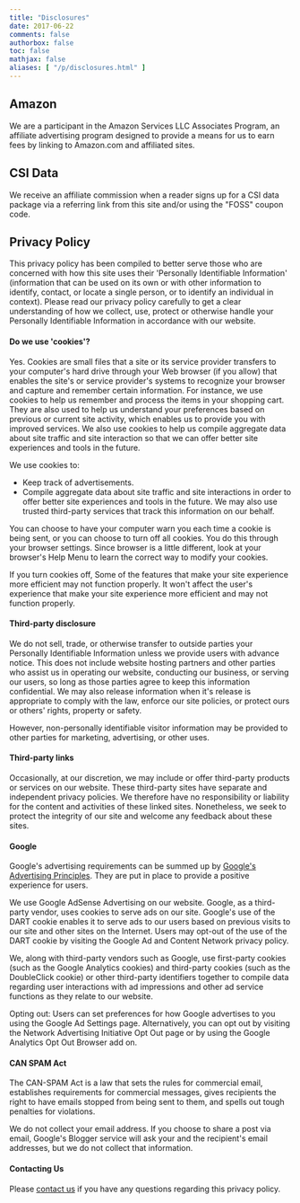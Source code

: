 ```yaml
---
title: "Disclosures"
date: 2017-06-22
comments: false
authorbox: false
toc: false
mathjax: false
aliases: [ "/p/disclosures.html" ]
---
```


## Amazon
We are a participant in the Amazon Services LLC Associates Program, an affiliate advertising program designed to provide a means for us to earn fees by linking to Amazon.com and affiliated sites.


## CSI Data
We receive an affiliate commission when a reader signs up for a CSI data package via a referring link from this site and/or using the "FOSS" coupon code.


## Privacy Policy
This privacy policy has been compiled to better serve those who are concerned with how this site uses their 'Personally Identifiable Information' (information that can be used on its own or with other information to identify, contact, or locate a single person, or to identify an individual in context). Please read our privacy policy carefully to get a clear understanding of how we collect, use, protect or otherwise handle your Personally Identifiable Information in accordance with our website.

#### Do we use 'cookies'?
Yes. Cookies are small files that a site or its service provider transfers to your computer's hard drive through your Web browser (if you allow) that enables the site's or service provider's systems to recognize your browser and capture and remember certain information. For instance, we use cookies to help us remember and process the items in your shopping cart. They are also used to help us understand your preferences based on previous or current site activity, which enables us to provide you with improved services. We also use cookies to help us compile aggregate data about site traffic and site interaction so that we can offer better site experiences and tools in the future.

We use cookies to:

* Keep track of advertisements.
* Compile aggregate data about site traffic and site interactions in order to offer better site experiences and tools in the future. We may also use trusted third-party services that track this information on our behalf.


You can choose to have your computer warn you each time a cookie is being sent, or you can choose to turn off all cookies. You do this through your browser settings. Since browser is a little different, look at your browser's Help Menu to learn the correct way to modify your cookies.

If you turn cookies off, Some of the features that make your site experience more efficient may not function properly. It won't affect the user's experience that make your site experience more efficient and may not function properly.

#### Third-party disclosure
We do not sell, trade, or otherwise transfer to outside parties your Personally Identifiable Information unless we provide users with advance notice. This does not include website hosting partners and other parties who assist us in operating our website, conducting our business, or serving our users, so long as those parties agree to keep this information confidential. We may also release information when it's release is appropriate to comply with the law, enforce our site policies, or protect ours or others' rights, property or safety. 

However, non-personally identifiable visitor information may be provided to other parties for marketing, advertising, or other uses.

#### Third-party links
Occasionally, at our discretion, we may include or offer third-party products or services on our website. These third-party sites have separate and independent privacy policies. We therefore have no responsibility or liability for the content and activities of these linked sites. Nonetheless, we seek to protect the integrity of our site and welcome any feedback about these sites.

#### Google
Google's advertising requirements can be summed up by [Google's Advertising Principles](http://google%27s%20advertising%20principles/). They are put in place to provide a positive experience for users. 

We use Google AdSense Advertising on our website. Google, as a third-party vendor, uses cookies to serve ads on our site. Google's use of the DART cookie enables it to serve ads to our users based on previous visits to our site and other sites on the Internet. Users may opt-out of the use of the DART cookie by visiting the Google Ad and Content Network privacy policy.

We, along with third-party vendors such as Google, use first-party cookies (such as the Google Analytics cookies) and third-party cookies (such as the DoubleClick cookie) or other third-party identifiers together to compile data regarding user interactions with ad impressions and other ad service functions as they relate to our website.

Opting out:
Users can set preferences for how Google advertises to you using the Google Ad Settings page. Alternatively, you can opt out by visiting the Network Advertising Initiative Opt Out page or by using the Google Analytics Opt Out Browser add on.

#### CAN SPAM Act
The CAN-SPAM Act is a law that sets the rules for commercial email, establishes requirements for commercial messages, gives recipients the right to have emails stopped from being sent to them, and spells out tough penalties for violations. 

We do not collect your email address. If you choose to share a post via email, Google's Blogger service will ask your and the recipient's email addresses, but we do not collect that information.

#### Contacting Us
Please [contact us](mailto:josh.m.ulrich@gmail.com) if you have any questions regarding this privacy policy.
